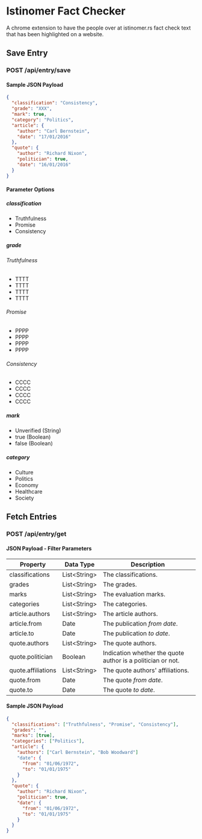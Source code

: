 # Istinomer Fact Checker
A chrome extension to have the people over at istinomer.rs fact check text that has been highlighted on a website.


## Save Entry
### POST  /api/entry/save
#### Sample JSON Payload
```json 
{
  "classification": "Consistency",
  "grade": "XXX",
  "mark": true,
  "category": "Politics",
  "article": {
    "author": "Carl Bernstein",
    "date": "17/01/2016"
  },
  "quote": {
    "author": "Richard Nixon",
    "politician": true,
    "date": "16/01/2016"
  }
}
``` 

#### Parameter Options
##### classification 
 - Truthfulness
 - Promise
 - Consistency

##### grade 
###### Truthfulness
 - TTTT
 - TTTT
 - TTTT
 - TTTT

###### Promise
 - PPPP
 - PPPP
 - PPPP
 - PPPP
 
###### Consistency
 - CCCC
 - CCCC
 - CCCC
 - CCCC
 
##### mark 
 - Unverified (String)
 - true (Boolean)
 - false (Boolean)

##### category 
 - Culture
 - Politics
 - Economy
 - Healthcare
 - Society

 
## Fetch Entries
### POST  /api/entry/get
#### JSON Payload - Filter Parameters 

| Property          | Data Type     | Description                                                   |
|-------------------|---------------|---------------------------------------------------------------|
| classifications   | List\<String\>| The classifications.                                          |
| grades            | List\<String\>| The grades.                                                   |
| marks             | List\<String\>| The evaluation marks.                                         |
| categories        | List\<String\>| The categories.                                               |
| article.authors   | List\<String\>| The article authors.                                          |
| article.from      | Date          | The publication _from date_.                                  |
| article.to        | Date          | The publication _to date_.                                    |
| quote.authors     | List\<String\>| The quote authors.                                            |
| quote.politician  | Boolean       | Indication whether the quote author is a politician or not.   |
| quote.affiliations| List\<String\>| The quote authors' affiliations.                              |
| quote.from        | Date          | The quote _from date_.                                        |
| quote.to          | Date          | The quote _to date_.                                          |


#### Sample JSON Payload
```json 
{
  "classifications": ["Truthfulness", "Promise", "Consistency"],
  "grades": "",
  "marks": [true],
  "categories": ["Politics"],
  "article": {
    "authors": ["Carl Bernstein", "Bob Woodward"]
    "date": {
      "from": "01/06/1972",
      "to": "01/01/1975"
    }
  },
  "quote": {
    "author": "Richard Nixon",
    "politician": true,
    "date": {
      "from": "01/06/1972",
      "to": "01/01/1975"
    }
  }
}
``` 
